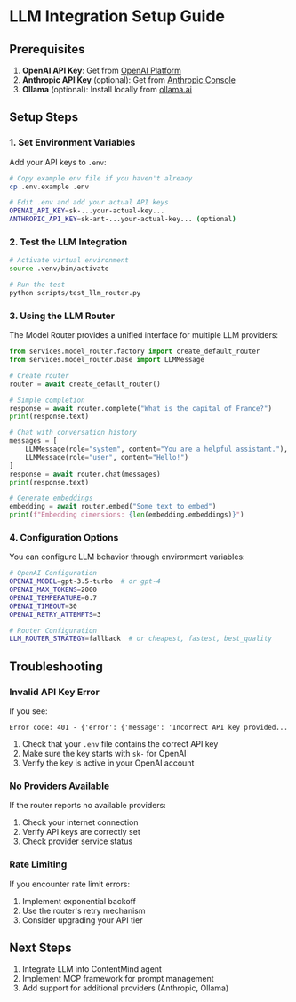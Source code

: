 # LLM Integration Setup Guide

## Prerequisites

1. **OpenAI API Key**: Get from [OpenAI Platform](https://platform.openai.com/api-keys)
2. **Anthropic API Key** (optional): Get from [Anthropic Console](https://console.anthropic.com/)
3. **Ollama** (optional): Install locally from [ollama.ai](https://ollama.ai/)

## Setup Steps

### 1. Set Environment Variables

Add your API keys to `.env`:

```bash
# Copy example env file if you haven't already
cp .env.example .env

# Edit .env and add your actual API keys
OPENAI_API_KEY=sk-...your-actual-key...
ANTHROPIC_API_KEY=sk-ant-...your-actual-key... (optional)
```

### 2. Test the LLM Integration

```bash
# Activate virtual environment
source .venv/bin/activate

# Run the test
python scripts/test_llm_router.py
```

### 3. Using the LLM Router

The Model Router provides a unified interface for multiple LLM providers:

```python
from services.model_router.factory import create_default_router
from services.model_router.base import LLMMessage

# Create router
router = await create_default_router()

# Simple completion
response = await router.complete("What is the capital of France?")
print(response.text)

# Chat with conversation history
messages = [
    LLMMessage(role="system", content="You are a helpful assistant."),
    LLMMessage(role="user", content="Hello!")
]
response = await router.chat(messages)
print(response.text)

# Generate embeddings
embedding = await router.embed("Some text to embed")
print(f"Embedding dimensions: {len(embedding.embeddings)}")
```

### 4. Configuration Options

You can configure LLM behavior through environment variables:

```bash
# OpenAI Configuration
OPENAI_MODEL=gpt-3.5-turbo  # or gpt-4
OPENAI_MAX_TOKENS=2000
OPENAI_TEMPERATURE=0.7
OPENAI_TIMEOUT=30
OPENAI_RETRY_ATTEMPTS=3

# Router Configuration
LLM_ROUTER_STRATEGY=fallback  # or cheapest, fastest, best_quality
```

## Troubleshooting

### Invalid API Key Error

If you see:
```
Error code: 401 - {'error': {'message': 'Incorrect API key provided...
```

1. Check that your `.env` file contains the correct API key
2. Make sure the key starts with `sk-` for OpenAI
3. Verify the key is active in your OpenAI account

### No Providers Available

If the router reports no available providers:

1. Check your internet connection
2. Verify API keys are correctly set
3. Check provider service status

### Rate Limiting

If you encounter rate limit errors:

1. Implement exponential backoff
2. Use the router's retry mechanism
3. Consider upgrading your API tier

## Next Steps

1. Integrate LLM into ContentMind agent
2. Implement MCP framework for prompt management
3. Add support for additional providers (Anthropic, Ollama)